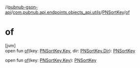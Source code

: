 //[pubnub-gson-api](../../../index.md)/[com.pubnub.api.endpoints.objects_api.utils](../index.md)/[PNSortKey](index.md)/[of](of.md)

# of

[jvm]\
open fun [of](of.md)(key: [PNSortKey.Key](-key/index.md), dir: [PNSortKey.Dir](-dir/index.md)): [PNSortKey](index.md)

open fun [of](of.md)(key: [PNSortKey.Key](-key/index.md)): [PNSortKey](index.md)
